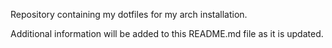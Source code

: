 Repository containing my dotfiles for my arch installation.

Additional information will be added to this README.md file as 
it is updated.
